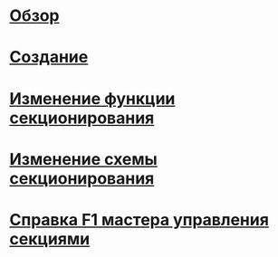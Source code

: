 # [Обзор](partitioned-tables-and-indexes.md)  
# [Создание](create-partitioned-tables-and-indexes.md)  
# [Изменение функции секционирования](modify-a-partition-function.md)  
# [Изменение схемы секционирования](modify-a-partition-scheme.md)  
# [Справка F1 мастера управления секциями](manage-partition-wizard-f1-help.md)  
